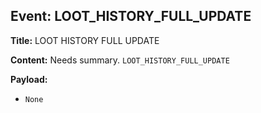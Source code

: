 ## Event: LOOT_HISTORY_FULL_UPDATE

**Title:** LOOT HISTORY FULL UPDATE

**Content:**
Needs summary.
`LOOT_HISTORY_FULL_UPDATE`

**Payload:**
- `None`